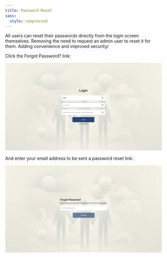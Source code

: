 ```yaml
---
title: Password Reset 
sass:
  style: compressed
---
```


All users can reset their passwords directly from the login screen themselves. Removing the
need to request an admin user to reset it for them. Adding convenience and improved security/

Click the Forgot Password? link:

<div class="card-image-container">
  <img src="./../assets/images/v221/Login.png" 
        alt="Login" class="card-image">
</div>

And enter your email address to be sent a password reset link:

<div class="card-image-container">
  <img src="./../assets/images/v221/ResetEmail.png" 
        alt="Reset Password Email" class="card-image">
</div>
